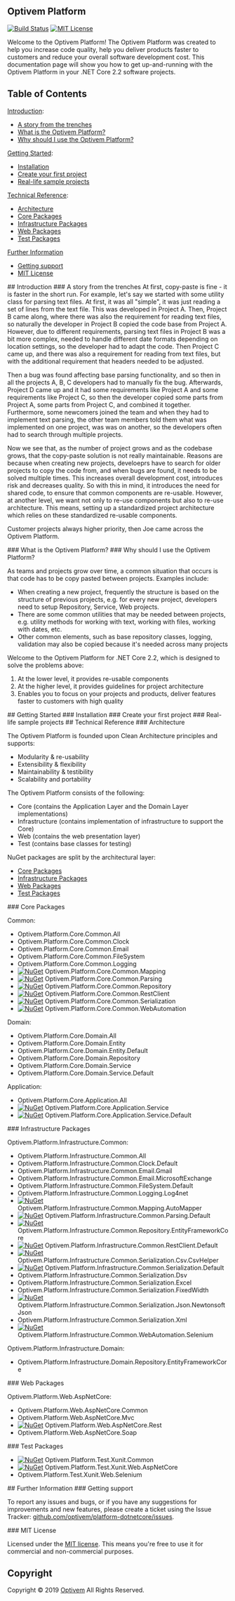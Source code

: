 ## Optivem Platform

[![Build Status](https://img.shields.io/appveyor/ci/optivem/platform-dotnetcore.svg)](https://ci.appveyor.com/project/optivem/platform-dotnetcore)
[![MIT License](http://img.shields.io/badge/license-MIT-brightgreen.svg)](http://opensource.org/licenses/MIT)

Welcome to the Optivem Platform! The Optivem Platform was created to help you increase code quality, help you deliver products faster to customers and reduce your overall software development cost. This documentation page will show you how to get up-and-running with the Optivem Platform in your .NET Core 2.2 software projects. 

## Table of Contents

[Introduction](#introduction):
* [A story from the trenches](#story)
* [What is the Optivem Platform?](#what)
* [Why should I use the Optivem Platform?](#why)


[Getting Started](#getting-started):
* [Installation](#installation)
* [Create your first project](#first-project)
* [Real-life sample projects](#sample-projects)

[Technical Reference](#technical-reference):

* [Architecture](#architecture)
* [Core Packages](#core-packages)
* [Infrastructure Packages](#infrastructure-packages)
* [Web Packages](#web-packages)
* [Test Packages](#test-packages)

[Further Information](#further-information)
* [Getting support](#support)
* [MIT License](#license)

<a name="introduction" />
## Introduction

<a name="story" />
### A story from the trenches
At first, copy-paste is fine - it is faster in the short run. For example, let's say we started with some utility class for parsing text files. At first, it was all "simple", it was just reading a set of lines from the text file. This was developed in Project A. Then, Project B came along, where there was also the requirement for reading text files, so naturally the developer in Project B copied the code base from Project A. However, due to different requirements, parsing text files in Project B was a bit more complex, needed to handle different date formats depending on location settings, so the developer had to adapt the code. Then Project C came up, and there was also a requirement for reading from text files, but with the additional requirement that headers needed to be adjusted. 

Then a bug was found affecting base parsing functionality, and so then in all the projects A, B, C developers had to manually fix the bug. Afterwards, Project D came up and it had some requirements like Project A and some requirements like Project C, so then the developer copied some parts from Project A, some parts from Project C, and combined it together. Furthermore, some newcomers joined the team and when they had to implement text parsing, the other team members told them what was implemented on one project, was was on another, so the developers often had to search through multiple projects.

Now we see that, as the number of project grows and as the codebase grows, that the copy-paste solution is not really maintainable. Reasons are because when creating new projects, develoeprs have to search for older projects to copy the code from, and when bugs are found, it needs to be solved multiple times. This increases overall development cost, introduces risk and decreases quality. So with this in mind, it introduces the need for shared code, to ensure that common components are re-usable. However, at another level, we want not only to re-use components but also to re-use architecture. This means, setting up a standardized project architecture which relies on these standardized re-usable components.

Customer projects always higher priority, then Joe came across the Optivem Platform.

<a name="what" />
### What is the Optivem Platform?



<a name="why" />
### Why should I use the Optivem Platform?

As teams and projects grow over time, a common situation that occurs is that code has to be copy pasted between projects. Examples include:
* When creating a new project, frequently the structure is based on the structure of previous projects, e.g. for every new project, developers need to setup Repository, Service, Web projects.
* There are some common utilities that may be needed between projects, e.g. utility methods for working with text, working with files, working with dates, etc.
* Other common elements, such as base repository classes, logging, validation may also be copied because it's needed across many projects

Welcome to the Optivem Platform for .NET Core 2.2, which is designed to solve the problems above:
1. At the lower level, it provides re-usable components
2. At the higher level, it provides guidelines for project architecture
3. Enables you to focus on your projects and products, deliver features faster to customers with high quality




<a name="getting-started" />
## Getting Started

<a name="installation" />
### Installation 

<a name="first-project" />
### Create your first project 

<a name="sample-projects" />
### Real-life sample projects




<a name="technical-reference" />
## Technical Reference

<a name="architecture" />
### Architecture

The Optivem Platform is founded upon Clean Architecture principles and supports:
* Modularity & re-usability
* Extensibility & flexibility
* Maintainability & testibility
* Scalability and portability

The Optivem Platform consists of the following:
* Core (contains the Application Layer and the Domain Layer implementations)
* Infrastructure (contains implementation of infrastructure to support the Core)
* Web (contains the web presentation layer)
* Test (contains base classes for testing)

NuGet packages are split by the architectural layer:
* [Core Packages](#core-packages)
* [Infrastructure Packages](#infrastructure-packages)
* [Web Packages](#web-packages)
* [Test Packages](#test-packages)

<a name="core-packages" />
### Core Packages

Common:

* Optivem.Platform.Core.Common.All
* Optivem.Platform.Core.Common.Clock
* Optivem.Platform.Core.Common.Email
* Optivem.Platform.Core.Common.FileSystem
* Optivem.Platform.Core.Common.Logging
* [![NuGet](https://img.shields.io/nuget/v/Optivem.Platform.Core.Common.Mapping.svg)](https://www.nuget.org/packages/Optivem.Platform.Core.Common.Mapping) Optivem.Platform.Core.Common.Mapping
* [![NuGet](https://img.shields.io/nuget/v/Optivem.Platform.Core.Common.Parsing.svg)](https://www.nuget.org/packages/Optivem.Platform.Core.Common.Parsing) Optivem.Platform.Core.Common.Parsing
* [![NuGet](https://img.shields.io/nuget/v/Optivem.Platform.Core.Common.Repository.svg)](https://www.nuget.org/packages/Optivem.Platform.Core.Common.Repository) Optivem.Platform.Core.Common.Repository
* [![NuGet](https://img.shields.io/nuget/v/Optivem.Platform.Core.Common.RestClient.svg)](https://www.nuget.org/packages/Optivem.Platform.Core.Common.RestClient) Optivem.Platform.Core.Common.RestClient
* [![NuGet](https://img.shields.io/nuget/v/Optivem.Platform.Core.Common.Serialization.svg)](https://www.nuget.org/packages/Optivem.Platform.Core.Common.Serialization) Optivem.Platform.Core.Common.Serialization
* [![NuGet](https://img.shields.io/nuget/v/Optivem.Platform.Core.Common.WebAutomation.svg)](https://www.nuget.org/packages/Optivem.Platform.Core.Common.WebAutomation) Optivem.Platform.Core.Common.WebAutomation

Domain:

* Optivem.Platform.Core.Domain.All
* Optivem.Platform.Core.Domain.Entity
* Optivem.Platform.Core.Domain.Entity.Default
* Optivem.Platform.Core.Domain.Repository
* Optivem.Platform.Core.Domain.Service
* Optivem.Platform.Core.Domain.Service.Default

Application:

* Optivem.Platform.Core.Application.All
* [![NuGet](https://img.shields.io/nuget/v/Optivem.Platform.Core.Application.Service.svg)](https://www.nuget.org/packages/Optivem.Platform.Core.Application.Service) Optivem.Platform.Core.Application.Service
* [![NuGet](https://img.shields.io/nuget/v/Optivem.Platform.Core.Application.Service.Default.svg)](https://www.nuget.org/packages/Optivem.Platform.Core.Application.Service.Default) Optivem.Platform.Core.Application.Service.Default

<a name="infrastructure-packages" />
### Infrastructure Packages

Optivem.Platform.Infrastructure.Common:

* Optivem.Platform.Infrastructure.Common.All
* Optivem.Platform.Infrastructure.Common.Clock.Default
* Optivem.Platform.Infrastructure.Common.Email.Gmail
* Optivem.Platform.Infrastructure.Common.Email.MicrosoftExchange
* Optivem.Platform.Infrastructure.Common.FileSystem.Default
* Optivem.Platform.Infrastructure.Common.Logging.Log4net
* [![NuGet](https://img.shields.io/nuget/v/Optivem.Platform.Infrastructure.Common.Mapping.AutoMapper.svg)](https://www.nuget.org/packages/Optivem.Platform.Infrastructure.Common.Mapping.AutoMapper) Optivem.Platform.Infrastructure.Common.Mapping.AutoMapper
* [![NuGet](https://img.shields.io/nuget/v/Optivem.Platform.Infrastructure.Common.Parsing.Default.svg)](https://www.nuget.org/packages/Optivem.Platform.Infrastructure.Common.Parsing.Default) Optivem.Platform.Infrastructure.Common.Parsing.Default
* [![NuGet](https://img.shields.io/nuget/v/Optivem.Platform.Infrastructure.Common.Repository.EntityFrameworkCore.svg)](https://www.nuget.org/packages/Optivem.Platform.Infrastructure.Common.Repository.EntityFrameworkCore) Optivem.Platform.Infrastructure.Common.Repository.EntityFrameworkCore
* [![NuGet](https://img.shields.io/nuget/v/Optivem.Platform.Infrastructure.Common.RestClient.Default.svg)](https://www.nuget.org/packages/Optivem.Platform.Infrastructure.Common.RestClient.Default) Optivem.Platform.Infrastructure.Common.RestClient.Default
* [![NuGet](https://img.shields.io/nuget/v/Optivem.Platform.Infrastructure.Common.Serialization.Csv.CsvHelper.svg)](https://www.nuget.org/packages/Optivem.Platform.Infrastructure.Common.Serialization.Csv.CsvHelper) Optivem.Platform.Infrastructure.Common.Serialization.Csv.CsvHelper
* [![NuGet](https://img.shields.io/nuget/v/Optivem.Platform.Infrastructure.Common.Serialization.Default.svg)](https://www.nuget.org/packages/Optivem.Platform.Infrastructure.Common.Serialization.Default) Optivem.Platform.Infrastructure.Common.Serialization.Default
* Optivem.Platform.Infrastructure.Common.Serialization.Dsv
* Optivem.Platform.Infrastructure.Common.Serialization.Excel
* Optivem.Platform.Infrastructure.Common.Serialization.FixedWidth
* [![NuGet](https://img.shields.io/nuget/v/Optivem.Platform.Infrastructure.Common.Serialization.Json.NewtonsoftJson.svg)](https://www.nuget.org/packages/Optivem.Platform.Infrastructure.Common.Serialization.Json.NewtonsoftJson) Optivem.Platform.Infrastructure.Common.Serialization.Json.NewtonsoftJson
* Optivem.Platform.Infrastructure.Common.Serialization.Xml
* [![NuGet](https://img.shields.io/nuget/v/Optivem.Platform.Infrastructure.Common.WebAutomation.Selenium.svg)](https://www.nuget.org/packages/Optivem.Platform.Infrastructure.Common.WebAutomation.Selenium) Optivem.Platform.Infrastructure.Common.WebAutomation.Selenium


<!-- TODO: VC: TEMP -->
<!-- * [![NuGet](https://img.shields.io/nuget/v/Optivem.Platform.Infrastructure.Common.XYZ.svg)](https://www.nuget.org/packages/Optivem.Platform.Infrastructure.Common.XYZ) Optivem.Platform.Infrastructure.Common.XYZ -->


Optivem.Platform.Infrastructure.Domain:
* Optivem.Platform.Infrastructure.Domain.Repository.EntityFrameworkCore

<a name="web-packages" />
### Web Packages

Optivem.Platform.Web.AspNetCore:
* Optivem.Platform.Web.AspNetCore.Common
* Optivem.Platform.Web.AspNetCore.Mvc
* [![NuGet](https://img.shields.io/nuget/v/Optivem.Platform.Web.AspNetCore.Rest.svg)](https://www.nuget.org/packages/Optivem.Platform.Web.AspNetCore.Rest) Optivem.Platform.Web.AspNetCore.Rest
* Optivem.Platform.Web.AspNetCore.Soap

<a name="test-packages" />
### Test Packages

* [![NuGet](https://img.shields.io/nuget/v/Optivem.Platform.Test.Xunit.Common.svg)](https://www.nuget.org/packages/Optivem.Platform.Test.Xunit.Common) Optivem.Platform.Test.Xunit.Common
* [![NuGet](https://img.shields.io/nuget/v/Optivem.Platform.Test.Xunit.Web.AspNetCore.svg)](https://www.nuget.org/packages/Optivem.Platform.Test.Xunit.Web.AspNetCore) Optivem.Platform.Test.Xunit.Web.AspNetCore
* Optivem.Platform.Test.Xunit.Web.Selenium



<a name="further-information" />
## Further Information

<a name="support" />
### Getting support

To report any issues and bugs, or if you have any suggestions for improvements and new features, please create a ticket using the Issue Tracker: [github.com/optivem/platform-dotnetcore/issues](https://github.com/optivem/platform-dotnetcore/issues).

<a name="license" />
### MIT License

Licensed under the [MIT license](http://opensource.org/licenses/mit-license.php). This means you're free to use it for commercial and non-commercial purposes.

## Copyright

Copyright © 2019 [Optivem](https://www.optivem.com/) All Rights Reserved.
